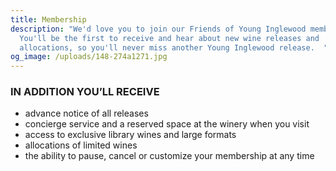 ```yaml
---
title: Membership
description: "We'd love you to join our Friends of Young Inglewood membership.
  You'll be the first to receive and hear about new wine releases and
  allocations, so you'll never miss another Young Inglewood release.  "
og_image: /uploads/148-274a1271.jpg
---
```

### IN ADDITION YOU’LL RECEIVE

* advance notice of all releases 
* concierge service and a reserved space at the winery when you visit
* access to exclusive library wines and large formats
* allocations of limited wines
* the ability to pause, cancel or customize your membership at any time